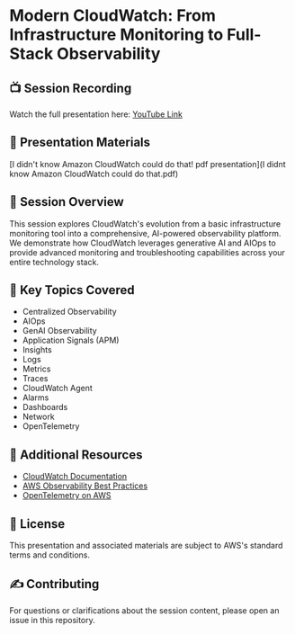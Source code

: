 # Modern CloudWatch: From Infrastructure Monitoring to Full-Stack Observability

## 📺 Session Recording
Watch the full presentation here: [YouTube Link](https://www.youtube.com/watch?v=Kn8uYZJyW-o)

## 📄 Presentation Materials
[I didn't know Amazon CloudWatch could do that! pdf presentation](I didnt know Amazon CloudWatch could do that.pdf)

## 🎯 Session Overview
This session explores CloudWatch's evolution from a basic infrastructure monitoring tool into a comprehensive, AI-powered observability platform. We demonstrate how CloudWatch leverages generative AI and AIOps to provide advanced monitoring and troubleshooting capabilities across your entire technology stack.

## 🔑 Key Topics Covered
- Centralized Observability
- AIOps
- GenAI Observability
- Application Signals (APM)
- Insights
- Logs
- Metrics
- Traces
- CloudWatch Agent
- Alarms
- Dashboards
- Network
- OpenTelemetry

## 🔗 Additional Resources
- [CloudWatch Documentation](https://docs.aws.amazon.com/cloudwatch/)
- [AWS Observability Best Practices](https://aws.amazon.com/builders-library/topics/monitoring-observability/)
- [OpenTelemetry on AWS](https://aws.amazon.com/otel/)

## 📝 License
This presentation and associated materials are subject to AWS's standard terms and conditions.

## ✍️ Contributing
For questions or clarifications about the session content, please open an issue in this repository.




